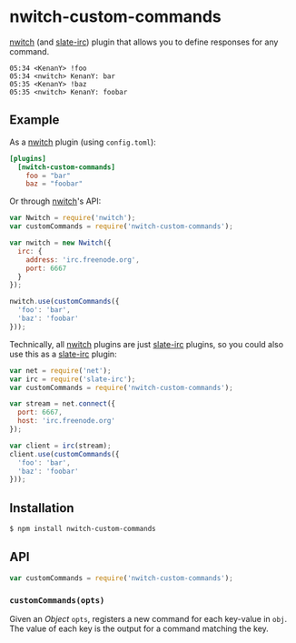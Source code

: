 # nwitch-custom-commands

[nwitch][] (and [slate-irc][]) plugin that allows you to define responses for
any command.

``` irc
05:34 <KenanY> !foo
05:34 <nwitch> KenanY: bar
05:35 <KenanY> !baz
05:35 <nwitch> KenanY: foobar
```

## Example

As a [nwitch][] plugin (using `config.toml`):

``` toml
[plugins]
  [nwitch-custom-commands]
    foo = "bar"
    baz = "foobar"
```

Or through [nwitch][]'s API:

``` javascript
var Nwitch = require('nwitch');
var customCommands = require('nwitch-custom-commands');

var nwitch = new Nwitch({
  irc: {
    address: 'irc.freenode.org',
    port: 6667
  }
});

nwitch.use(customCommands({
  'foo': 'bar',
  'baz': 'foobar'
}));
```

Technically, all [nwitch][] plugins are just [slate-irc][] plugins, so you could
also use this as a [slate-irc][] plugin:

``` javascript
var net = require('net');
var irc = require('slate-irc');
var customCommands = require('nwitch-custom-commands');

var stream = net.connect({
  port: 6667,
  host: 'irc.freenode.org'
});

var client = irc(stream);
client.use(customCommands({
  'foo': 'bar',
  'baz': 'foobar'
}));
```

## Installation

``` bash
$ npm install nwitch-custom-commands
```

## API

``` javascript
var customCommands = require('nwitch-custom-commands');
```

### `customCommands(opts)`

Given an _Object_ `opts`, registers a new command for each key-value in `obj`.
The value of each key is the output for a command matching the key.


   [nwitch]: https://github.com/KenanY/nwitch
   [slate-irc]: https://github.com/slate/slate-irc